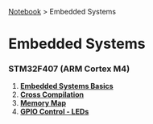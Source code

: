 <a href="../">Notebook</a> > Embedded Systems

# Embedded Systems



### STM32F407 (ARM Cortex M4)

1. **<a href="./embedded-systems-basics">Embedded Systems Basics</a>**
1. **<a href="./cross-compilation">Cross Compilation</a>**
1. **<a href="./memory-map">Memory Map</a>**
1. **<a href="./gpio-control-leds">GPIO Control - LEDs</a>**

